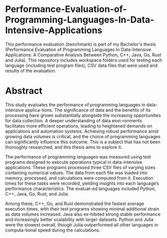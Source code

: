 # Performance-Evaluation-of-Programming-Languages-In-Data-Intensive-Applications
This performance evaluation (benchmark) is part of my Bachelor's thesis (Performance Evaluation of Programming Languages In Data-Intensive Applications: A Comparative Analysis Between Python, C++, Java, Go, Rust and Julia). This repository includes workspace folders used for testing each language (including test program files), CSV data files that were used and results of the evaluation. 

# Abstract

This study evaluates the performance of programming languages in data-intensive applica-tions. The significance of data and the benefits of its processing have grown substantially alongside the increasing opportunities for data collection. A deeper understanding of data envi-ronments facilitates more efficient operations, leading to heightened demands on applications and automation systems. Achieving robust performance amid growing data volumes is critical, and the choice of programming languages can significantly influence this outcome. This is a subject that has not been thoroughly researched, and this thesis aims to explore it.

The performance of programming languages was measured using test programs designed to execute operations typical in data-intensive applications. These programs processed three CSV files of varying sizes containing numerical values. The data from each file was loaded into memory, processed, and calculations were computed from it. Execution times for these tasks were recorded, yielding insights into each language’s performance characteristics. The evaluat-ed languages included Python, C++, Java, Go, Rust, and Julia.

Among these, C++, Go, and Rust demonstrated the fastest average execution times, with their test programs showing minimal additional strain as data volumes increased. Java also ex-hibited strong stable performance and increasingly better scalability with larger datasets. Python and Julia were the slowest overall, though Julia outperformed all other languages in computa-tional speed during the calculations.
